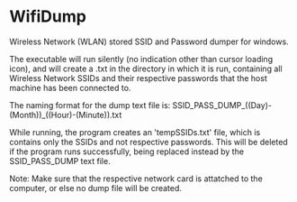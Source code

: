 # WifiDump
Wireless Network (WLAN) stored SSID and Password dumper for windows.

The executable will run silently (no indication other than cursor loading icon), and will create a .txt in the directory
in which it is run, containing all Wireless Network SSIDs and their respective passwords that the host machine has been
connected to.

The naming format for the dump text file is:
SSID_PASS_DUMP_((Day)-(Month))_((Hour)-(Minute)).txt

While running, the program creates an 'tempSSIDs.txt' file, which is contains only the SSIDs and not respective passwords.
This will be deleted if the program runs successfully, being replaced instead by the SSID_PASS_DUMP text file.

Note: Make sure that the respective network card is attatched to the computer, or else no dump file will be created.

